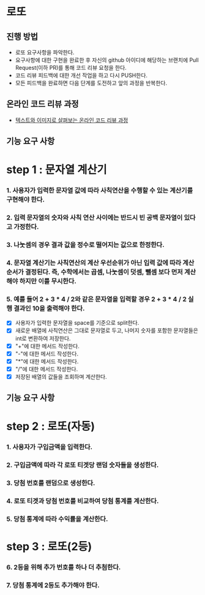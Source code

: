 # 로또
## 진행 방법
* 로또 요구사항을 파악한다.
* 요구사항에 대한 구현을 완료한 후 자신의 github 아이디에 해당하는 브랜치에 Pull Request(이하 PR)를 통해 코드 리뷰 요청을 한다.
* 코드 리뷰 피드백에 대한 개선 작업을 하고 다시 PUSH한다.
* 모든 피드백을 완료하면 다음 단계를 도전하고 앞의 과정을 반복한다.

## 온라인 코드 리뷰 과정
* [텍스트와 이미지로 살펴보는 온라인 코드 리뷰 과정](https://github.com/next-step/nextstep-docs/tree/master/codereview)


## 기능 요구 사항
# step 1 : 문자열 계산기
### 1. 사용자가 입력한 문자열 값에 따라 사칙연산을 수행할 수 있는 계산기를 구현해야 한다.
### 2. 입력 문자열의 숫자와 사칙 연산 사이에는 반드시 빈 공백 문자열이 있다고 가정한다.
### 3. 나눗셈의 경우 결과 값을 정수로 떨어지는 값으로 한정한다.
### 4. 문자열 계산기는 사칙연산의 계산 우선순위가 아닌 입력 값에 따라 계산 순서가 결정된다. 즉, 수학에서는 곱셈, 나눗셈이 덧셈, 뺄셈 보다 먼저 계산해야 하지만 이를 무시한다.
### 5. 예를 들어 2 + 3 * 4 / 2와 같은 문자열을 입력할 경우 2 + 3 * 4 / 2 실행 결과인 10을 출력해야 한다.

- [x] 사용자가 입력한 문자열을 space를 기준으로 split한다.
- [x] 새로운 배열에 사칙연산은 그대로 문자열로 두고, 나머지 숫자를 포함한 문자열들은 int로 변환하여 저장한다.
- [x] "+"에 대한 메서드 작성한다.
- [x] "-"에 대한 메서드 작성한다.
- [x] "*"에 대한 메서드 작성한다.
- [x] "/"에 대한 메서드 작성한다.
- [x] 저장된 배열의 값들을 조회하며 계산한다.

## 기능 요구 사항
# step 2 : 로또(자동)
### 1. 사용자가 구입금액을 입력한다.
### 2. 구입금액에 따라 각 로또 티겟당 랜덤 숫자들을 생성한다.
### 3. 당첨 번호를 랜덤으로 생성한다.
### 4. 로또 티겟과 당첨 번호를 비교하여 당첨 통계를 계산한다.
### 5. 당첨 통계에 따라 수익률을 계산한다.

# step 3 : 로또(2등)
### 6. 2등을 위해 추가 번호를 하나 더 추첨한다.
### 7. 당첨 통계에 2등도 추가해야 한다.


